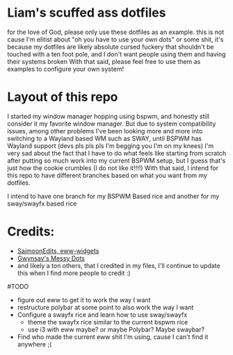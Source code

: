 # Liam's scuffed ass dotfiles
 for the love of God, please only use these dotfiles as an example. this is not cause I'm elitist about "oh you have to use your own dots" or some shit, it's because my dotfiles are likely absolute cursed fuckery that shouldn't be touched with a ten foot pole, and I don't want people using them and having their systems broken  With that said, please feel free to use them as examples to configure your own system!




# Layout of this repo
I started my window manager hopping using bspwm, and honestly still consider it my favorite window manager. But due to system compatibility issues, among other problems I've been looking more and more into switching to a Wayland based WM such as SWAY, until BSPWM has Wayland support (devs pls pls pls I'm begging you I'm on my knees) I'm very sad about the fact that I have to do what feels like starting from scratch after putting so much work into my current BSPWM setup, but I guess that's just how the cookie crumbles (I do not like it!!!!) With that said, I intend for this repo to have different branches based on what you want from my dotfiles.

I intend to have one branch for my BSPWM Based rice
and another for my sway/swayfx based rice


# Credits:
- [SaimoonEdits, eww-widgets](https://github.com/saimoomedits/eww-widgets) 
- [Gwynsav's Messy Dots](https://github.com/Gwynsav/messydots)
- and likely a ton others, that I credited in my files, I'll continue to update this when I find more people to credit :)

#TODO
* figure out eww to get it to work the way I want
* restructure polybar at some point to also work the way I want
* Configure a swayfx rice and learn how to use sway/swayfx
    * theme the swayfx rice similar to the current bspwm rice
    * use i3 with eww maybe? or maybe Polybar? Maybe swaybar?
* Find who made the current eww shit I'm using, cause I can't find it anywhere ;(

